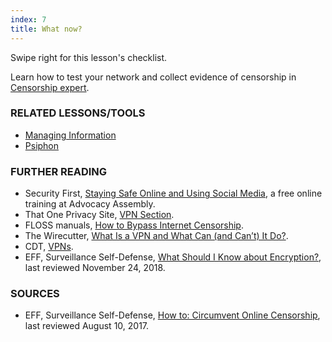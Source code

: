 ```yaml
---
index: 7
title: What now?
---
```

Swipe right for this lesson's checklist.

Learn how to test your network and collect evidence of censorship in [Censorship expert](umbrella://communications/censorship/expert).

### RELATED LESSONS/TOOLS

*   [Managing Information](umbrella://information/managing-information)
*   [Psiphon](umbrella://tools/messagging/s_psiphon.md)

### FURTHER READING

* 	Security First, [Staying Safe Online and Using Social Media](https://advocacyassembly.org/en/courses/32/#/chapter/1/lesson/1), a free online training at Advocacy Assembly.  
*	That One Privacy Site, [VPN Section](https://thatoneprivacysite.net/vpn-section/).
*   FLOSS manuals, [How to Bypass Internet Censorship](http://booki.flossmanuals.net/bypassing-censorship/).
*   The Wirecutter, [What Is a VPN and What Can (and Can’t) It Do?](https://thewirecutter.com/reviews/what-is-a-vpn/).
*   CDT, [VPNs](https://cdt.org/issue/privacy-data/vpns/).
*   EFF, Surveillance Self-Defense, [What Should I Know about Encryption?](https://ssd.eff.org/en/module/what-should-i-know-about-encryption), last reviewed November 24, 2018. 


### SOURCES

*   EFF, Surveillance Self-Defense, [How to: Circumvent Online Censorship](https://ssd.eff.org/en/module/how-circumvent-online-censorship), last reviewed August 10, 2017.